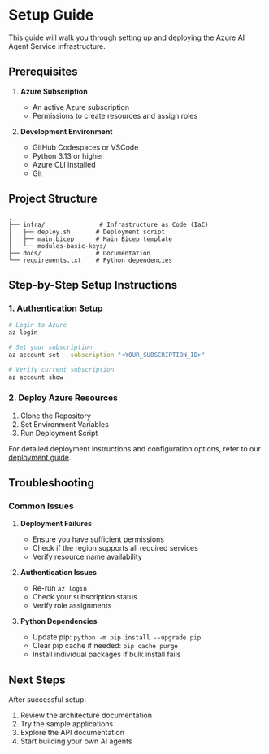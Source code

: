 # Setup Guide

This guide will walk you through setting up and deploying the Azure AI Agent Service infrastructure.

## Prerequisites

1. **Azure Subscription**
   - An active Azure subscription
   - Permissions to create resources and assign roles

2. **Development Environment**
   - GitHub Codespaces or VSCode
   - Python 3.13 or higher
   - Azure CLI installed
   - Git
   
## Project Structure

```
.
├── infra/               # Infrastructure as Code (IaC)
│   ├── deploy.sh       # Deployment script
│   ├── main.bicep      # Main Bicep template
│   └── modules-basic-keys/
├── docs/               # Documentation
└── requirements.txt    # Python dependencies
```

## Step-by-Step Setup Instructions

### 1. Authentication Setup

```bash
# Login to Azure
az login

# Set your subscription
az account set --subscription "<YOUR_SUBSCRIPTION_ID>"

# Verify current subscription
az account show
```

### 2. Deploy Azure Resources

1. Clone the Repository
2. Set Environment Variables
3. Run Deployment Script

For detailed deployment instructions and configuration options, refer to our [deployment guide](deployment.md).

## Troubleshooting

### Common Issues

1. **Deployment Failures**
   - Ensure you have sufficient permissions
   - Check if the region supports all required services
   - Verify resource name availability

2. **Authentication Issues**
   - Re-run `az login`
   - Check your subscription status
   - Verify role assignments

3. **Python Dependencies**
   - Update pip: `python -m pip install --upgrade pip`
   - Clear pip cache if needed: `pip cache purge`
   - Install individual packages if bulk install fails

## Next Steps

After successful setup:

1. Review the architecture documentation
2. Try the sample applications
3. Explore the API documentation
4. Start building your own AI agents